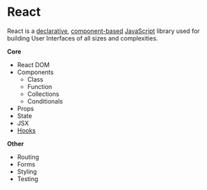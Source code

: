 # React

React is a [declarative](https://github.com/iamdcj/javascripts/blob/master/paradigms/README.md#declarative-programming), [component-based](components) [JavaScript](https://github.com/iamdcj/javascripts/) library used for building User Interfaces of all sizes and complexities.

**Core**

- React DOM
- Components
  - Class
  - Function
  - Collections
  - Conditionals
- Props
- State
- JSX
- [Hooks](hooks)

**Other**

- Routing
- Forms
- Styling
- Testing
